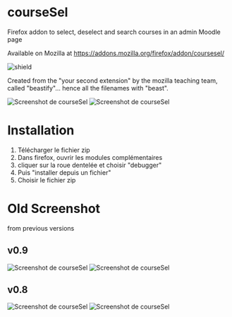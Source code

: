 # courseSel
Firefox addon to select, deselect and search courses in an admin Moodle page

Available on Mozilla at https://addons.mozilla.org/firefox/addon/coursesel/

![shield](https://img.shields.io/badge/firefox-moodle-orange)

Created from the "your second extension" by the mozilla teaching team, called "beastify"... hence all the filenames with "beast".

![Screenshot de courseSel](https://github.com/fxpar/courseSel/blob/master/__screenshots/courseSel-v1.1-screenshotEN.png) ![Screenshot de courseSel](https://github.com/fxpar/courseSel/blob/master/__screenshots/courseSel-v1.1-screenshotFR.png)



# Installation

1. Télécharger le fichier zip
1. Dans firefox, ouvrir les modules complémentaires
1. cliquer sur la roue dentelée et choisir "debugger"
1. Puis "installer depuis un fichier"
1. Choisir le fichier zip


# Old Screenshot 
from previous versions

## v0.9

![Screenshot de courseSel](https://github.com/fxpar/courseSel/blob/master/__screenshots/courseSel-v8screenshotEN.png) ![Screenshot de courseSel](https://github.com/fxpar/courseSel/blob/master/__screenshots/courseSel-v8screenshotFR.png)

## v0.8
 ![Screenshot de courseSel](https://github.com/fxpar/courseSel/blob/master/__screenshots/courseSel-Screenshot.png) ![Screenshot de courseSel](https://github.com/fxpar/courseSel/blob/master/__screenshots/courseSel-screenshot-en.png)
